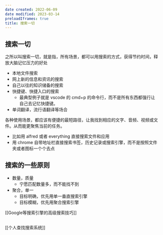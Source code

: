 ```yaml
---
date created: 2022-06-09
date modified: 2023-03-14
preloadIframes: true
title: 搜索一切
---
```


## 搜索一切

之所以叫搜索一切，就是指，所有场景，都可以用搜索的方式，获得节约时间，释放大脑记忆压力的好处

- 本地文件搜索
- 网上新的信息和资讯的搜索
- 自己以往的知识储备的搜索
- 快捷键、快捷入口的搜索
	- 最典型例子就是 vscode 的 cmd+p 的命令行，而不是所有东西都强行让自己去记忆快捷键。
- 单词翻译，流行语翻译等场合

各种使用场景，都应该有便捷的最短路径，让我找到相应的文字、音频、视频或文件。从而能更聚焦当前的任务。

- 比如用 alfred 或者 everything 直接搜索文件和应用
- 用 chrome 自带地址栏直接搜索书签，历史记录或搜索引擎，而不是按照文件夹或者图标一个个去点

## 搜索的一些原则

- 数量，质量
	- 宁愿匹配数量多，而不能找不到
- 聚合，单一
	- 目标明确，优先用单一垂直搜索引擎
	- 目标模糊，优先用聚合搜索引擎

[[Google等搜索引擎的高级搜索技巧]]

##

[[个人查找搜索系统]]
